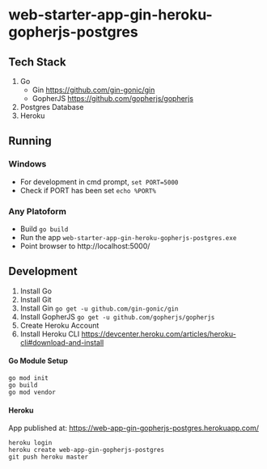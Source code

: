 # web-starter-app-gin-heroku-gopherjs-postgres

## Tech Stack

1. Go
    - Gin
    https://github.com/gin-gonic/gin
    - GopherJS 
    https://github.com/gopherjs/gopherjs
2. Postgres Database
3. Heroku

## Running

### Windows

- For development in cmd prompt, ```set PORT=5000```
- Check if PORT has been set ```echo %PORT%```

### Any Platoform
- Build ```go build```
- Run the app ```web-starter-app-gin-heroku-gopherjs-postgres.exe```
- Point browser to http://localhost:5000/

## Development

1. Install Go
2. Install Git
3. Install Gin 
```go get -u github.com/gin-gonic/gin```
3. Install GopherJS 
```go get -u github.com/gopherjs/gopherjs```
4. Create Heroku Account
5. Install Heroku CLI 
https://devcenter.heroku.com/articles/heroku-cli#download-and-install

#### Go Module Setup
```
go mod init
go build
go mod vendor
```

#### Heroku

App published at: https://web-app-gin-gopherjs-postgres.herokuapp.com/

```
heroku login
heroku create web-app-gin-gopherjs-postgres
git push heroku master
```